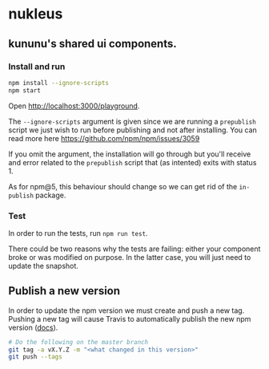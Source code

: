 # nukleus

## kununu's shared ui components.

### Install and run

```bash
npm install --ignore-scripts
npm start
```
Open [http://localhost:3000/playground](http://localhost:3000/playground).

The `--ignore-scripts` argument is given since we are running a `prepublish` script we just wish to run before publishing and not after installing. You can read more here https://github.com/npm/npm/issues/3059

If you omit the argument, the installation will go through but you'll receive and error related to the `prepublish` script that (as intented) exits with status 1.

As for npm@5, this behaviour should change so we can get rid of the `in-publish` package.

### Test

In order to run the tests, run `npm run test`.

There could be two reasons why the tests are failing: either your component broke or was modified on purpose.
In the latter case, you will just need to update the snapshot.

## Publish a new version

In order to update the npm version we must create and push a new tag. Pushing a new tag will cause Travis to automatically publish the new npm version ([docs](https://docs.travis-ci.com/user/deployment/npm)).

```bash
# Do the following on the master branch
git tag -a vX.Y.Z -m "<what changed in this version>"
git push --tags
```
